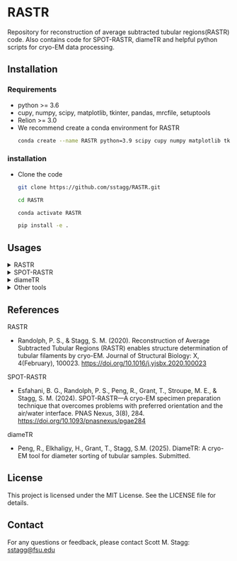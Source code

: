 # RASTR
Repository for reconstruction of average subtracted tubular regions(RASTR) code.
Also contains code for  SPOT-RASTR, diameTR and helpful python scripts for cryo-EM data processing.

## Installation
### Requirements
- python >= 3.6
- cupy, numpy, scipy, matplotlib, tkinter, pandas, mrcfile, setuptools
- Relion >= 3.0
- We recommend create a conda environment for RASTR
    ```bash
    conda create --name RASTR python=3.9 scipy cupy numpy matplotlib tk pandas mrcfile setuptools -c conda-forge
    ```

### installation
- Clone the code
    ``` bash
    git clone https://github.com/sstagg/RASTR.git
    
    cd RASTR

    conda activate RASTR

    pip install -e .
    ```



## Usages


<details>
<summary>RASTR</summary>
A star file containing particle information is used as input, represented by 'particles.star'. During the process, two parameter optimization windows will pop up. If the default values yield poor performance, refer to 'diameTR' for optimization guidance.

- 1 To get the psi angles first,
    ```bash
    # Go the main path
    cd /path/for/particles/star
    diameTR --i particles.star --o particles_p -p
    ```
- 2 Determine shift and diameter.
    ```bash
    diameTR --i particles_p.star --o particles_pds -d -s
    ```
    Diameter distribution window will pop up for you to thresholding the diamters.

- 3 Create azimuthal average model
    ```bash
    # Assign values for tilt, rot angles
    changestar --i particles_pds.star --o particles_pds.star -rot r360 -tilt 90

    # Reconstruct
    relion_reconstruct --i particles_pds.star --o particles.mrc --ctf

    # Average along y
    azavg particles.mrc
    ```

- 4 Get correct weighing

    In Relion GUI, choose 3D classification, change below parameters.

    Input images STAR file: particles_pds.star;
    Reference 'particlesazavg.mrc';
    Number of classes: 1;
    Number of iterations: 5; 
    Perform image alignment: No;

    Run!

- 5 Create mask
    ```bash
    # Create a sphere mask
    createmask  boxsize center radius pixel_size
    ```

- 6 Create RASTR particles
    ```bash
    # Go to the Relion 3Dclass job path
    azavg run_it005_class001.mrc
    
    # Go back to main path
    cd ../..

    # Run RASTR. Replace pixel_size, rootname, spheremask.mrc with correct filename
    RASTR --star_in Class3D/job001/run_it005_data.star  --model run_it005_class001azavg.mrc  --angpix pixel_size  -k -o rootname -ma spheremask.mrc  -al 0,90,180,270  --pad 3
    ```
<br>
</details>



<details>
<summary>SPOT-RASTR</summary>
<br>
- Have your particle stack and star file ready.

- Follow the same steps of 1-6 of RASTR to create subtracted particles

- Remove duplicates from overlapping filament particle picking
    ```bash
    Under construction.
    ```

</details>






<details>
<summary>diameTR</summary>
<br>
Have your particle stack and star file ready.

- Determine psi angles
    ```bash
    diameTR --i particles.tar --o particles_p -p
    ```

    A optimiser window will pop up.
    Press R to navigator random slice. Monitor the particle image and the bottom 1D curves.
    A good set of parameters should have filament particle horizontally oriented and the 1D curves with two clear peaks.
    In case default parameters fails, perform following optimization.

    1. Adjust length. Find the high intensity line crossing the center. Estimate the length. Put a slightly bigger number for length.
    For FT strategy the optimal length is usuall small. For AC strategy, the lenght is big.
    2. Sigma (int). This is the width of Gaussian filter. The bigger sigma, the greater of low filter. Sequentially increase it and check performance.
    3. Pad. This only affect FT strategy. Set a bigger pad will increase sample rate in fourier space and thus increasing accuracy. Big pad will slower down the compution. 
    4. Other parameters don't affect accuracy.
    5. Navigate at least 50 particles to confirm the accuracy.
    

- Determine diameter
    ```bash
    diameTR --i particles_p.star --o particles_pd -d
    ```
    A optimiser window will pop up. Press R to navigator random slices. Monitor the 1D projection curve and two scatter points. A good set of parameters should have scatter points at the edge of tubules. 
    1. Change sigma. Start from 2 and sequentially increase. Usually sigma between 3 to 5 will work.
    2. Min gap. 0 is good in most cases. When sometimes the biggest peak difference appear in the middle of tubules. Based on the diameter reported in logs, put a number around 0.7 * diameter for min_gap to eliminate errors.
    3. Other parameters shall remain unchanged.
    4. Navigate at least 50 particles to confirm the accuracy.

    A window will pop up when completed for you to thresholding the diameters.

- Other options.

    -s --shift. Whether or not to compute shifts. Default False. Useful for RASTR and SPOT-RASTR.

    --classify  Thresholding diameters again. Useful when you select a big group of particles first, then separate them into smaller groups

    --particle_number Select a random small subset of particle to test performace.

    --showaverage Average all particles together with psi rotation and centering. Usefull for RASTR and SPOT-RASTR to examine accuracy.

    --average_power_spectrum Average power spectrums for helical indexing.

</details>

<details>
<summary>Other tools</summary>
<br>
csexport.py --- A wrapper of csparc2star.py in pyem. Create softlinks to make particle stack suffix as mrcs and path handling.

- Navigator to the exported job directory. 

    ```bash
    csexport J2_particles_exported.cs J2_particles_exported.star
    ```

averagefft --- Standalone script to compute averaged power spectrum of tubular images for helical indexing.

changestar --- Star file handler. Used in house to manipulate orientations, shifts, and substitute with other star files.

</details>

## References
RASTR
- Randolph, P. S., & Stagg, S. M. (2020). Reconstruction of Average Subtracted Tubular Regions (RASTR) enables structure determination of tubular filaments by cryo-EM. Journal of Structural Biology: X, 4(February), 100023. https://doi.org/10.1016/j.yjsbx.2020.100023

SPOT-RASTR
- Esfahani, B. G., Randolph, P. S., Peng, R., Grant, T., Stroupe, M. E., & Stagg, S. M. (2024). SPOT-RASTR—A cryo-EM specimen preparation technique that overcomes problems with preferred orientation and the air/water interface. PNAS Nexus, 3(8), 284. https://doi.org/10.1093/pnasnexus/pgae284

diameTR
- Peng, R., Elkhaligy, H., Grant, T., Stagg, S.M. (2025). DiameTR: A cryo-EM tool for diameter sorting of tubular samples. Submitted.

## License
This project is licensed under the MIT License. See the LICENSE file for details.

## Contact
For any questions or feedback, please contact Scott M. Stagg: sstagg@fsu.edu